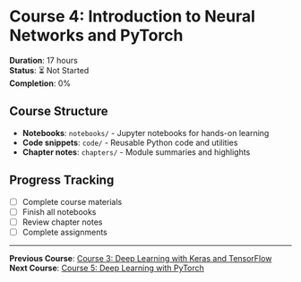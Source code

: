 # Course 4: Introduction to Neural Networks and PyTorch

**Duration**: 17 hours  
**Status**: ⏳ Not Started  
**Completion**: 0%

## Course Structure
- **Notebooks**: `notebooks/` - Jupyter notebooks for hands-on learning
- **Code snippets**: `code/` - Reusable Python code and utilities
- **Chapter notes**: `chapters/` - Module summaries and highlights

## Progress Tracking
- [ ] Complete course materials
- [ ] Finish all notebooks
- [ ] Review chapter notes
- [ ] Complete assignments

---

**Previous Course**: [Course 3: Deep Learning with Keras and TensorFlow](../course-03-deep-learning-keras-tensorflow/README.md)  
**Next Course**: [Course 5: Deep Learning with PyTorch](../course-05-deep-learning-pytorch/README.md)
